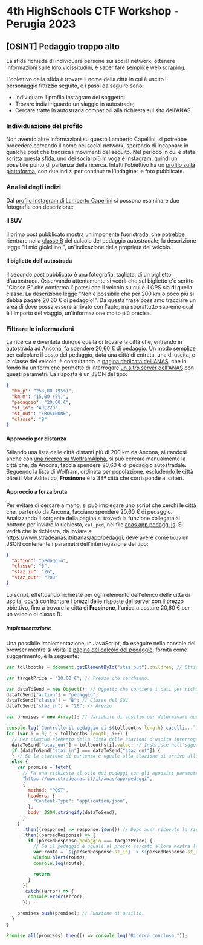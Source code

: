 # 4th HighSchools CTF Workshop - Perugia 2023

## [OSINT] Pedaggio troppo alto

La sfida richiede di individuare persone sui social network, ottenere informazioni sulle loro vicissitudini, e saper fare semplice web scraping.

L'obiettivo della sfida è trovare il nome della città in cui è uscito il personaggio fittizzio seguito, e i passi da seguire sono:

- Individuare il profilo Instagram del soggetto;
- Trovare indizi riguardo un viaggio in autostrada;
- Cercare tratte in autostrada compatibili alla richiesta sul sito dell'ANAS.

### Individuazione del profilo

Non avendo altre informazioni su questo Lamberto Capellini, si potrebbe procedere cercando il nome nei social network, sperando di incappare in qualche post che tradisca i movimenti del seguito. Nel periodo in cui è stata scritta questa sfida, uno dei social più in voga è [Instagram](https://www.instagram.com/), quindi un possibile punto di partenza della ricerca. Infatti l'obiettivo ha un [profilo sulla piattaforma](https://www.instagram.com/lamberto.capellini/), con due indizi per continuare l'indagine: le foto pubblicate.

### Analisi degli indizi

Dal [profilo Instagram di Lamberto Capellini](https://www.instagram.com/lamberto.capellini/) si possono esaminare due fotografie con descrizione:

#### Il SUV

Il primo post pubblicato mostra un imponente fuoristrada, che potrebbe rientrare nella [classe B](https://www.stradeanas.it/sites/default/files/images/Pedaggio_Cassi.png) del calcolo del pedaggio autostradale; la descrizione legge "Il mio gioiellino!", un'indicazione della proprietà del veicolo.

#### Il biglietto dell'autostrada

Il secondo post pubblicato è una fotografia, tagliata, di un biglietto d'autostrada. Osservando attentamente si vedrà che sul biglietto c'è scritto "Classe B" che conferma l'ipotesi che il veicolo su cui è il GPS sia di quella classe. La descrizione legge "Non è possibile che per 200 km o poco più si debba pagare 20.60 € di pedaggio!". Da questa frase possiamo tracciare un area di dove possa essere arrivato con l'auto, ma soprattutto sapremo qual è l'importo del viaggio, un'informazione molto più precisa.

### Filtrare le informazioni

La ricerca è diventata dunque quella di trovare la città che, entrando in autostrada ad Ancona, fa spendere 20,60 € di pedaggio.
Un modo semplice per calcolare il costo del pedaggio, data una città di entrata, una di uscita, e la classe del veicolo, è consultando la [pagina dedicata dell'ANAS](https://www.stradeanas.it/it/le-strade/la-rete-anas/le-autostrade/autostrade-a24-e-a25/calcola-il-tuo-pedaggio), che in fondo ha un form che permette di interrogare [un altro server dell'ANAS](https://www.stradeanas.it/it/anas/app/pedaggi) con questi parametri. La risposta è un JSON del tipo:

```json
{
  "km_p": "253,00 (95%)",
  "km_m": "15,00 (5%)",
  "pedaggio": "20.60 €",
  "st_in": "AREZZO",
  "st_out": "FROSINONE",
  "classe": "B"
}
```

#### Approccio per distanza

Stilando una lista delle città distanti più di 200 km da Ancona, aiutandosi anche con [una ricerca su WolframAlpha](https://www.wolframalpha.com/input?i%253Dlarge%252Bcities%252Bwithin%252B220%252Bkm%252Bof%252BAncona), si può cercare manualmente la città che, da Ancona, faccia spendere 20,60 € di pedaggio autostradale. Seguendo la lista di Wolfram, ordinata per popolazione, escludendo le città oltre il Mar Adriatico, **Frosinone** è la 38ª città che corrisponde ai criteri.

#### Approccio a forza bruta

Per evitare di cercare a mano, si può impiegare uno script che cerchi le città che, partendo da Ancona, facciano spendere 20,60 € di pedaggio. Analizzando il sorgente della pagina si troverà la funzione collegata al bottone per inviare la richiesta, `cal_ped`, nel file [anas.app.pedaggi.js](https://www.stradeanas.it/sites/all/modules/anas/js/anas.app.pedaggi.js). Si vedrà che la richiesta, da inviare a https://www.stradeanas.it/it/anas/app/pedaggi, deve avere come `body` un JSON contenente i parametri dell'interrogazione del tipo:

```json
{
  "action": "pedaggio",
  "classe": "B",
  "staz_in": "26",
  "staz_out": "708"
}
```

Lo script, effettuando richieste per ogni elemento dell'elenco delle città di uscita, dovrà confrontare i prezzi delle risposte del server con il prezzo obiettivo, fino a trovare la città di **Frosinone**, l'unica a costare 20,60 € per un veicolo di classe B.

##### Implementazione

Una possibile implementazione, in JavaScript, da eseguire nella console del browser mentre si visita la [pagina del calcolo del pedaggio](https://www.stradeanas.it/it/le-strade/la-rete-anas/le-autostrade/autostrade-a24-e-a25/calcola-il-tuo-pedaggio), fornita come suggerimento, è la seguente:

```js
var tollbooths = document.getElementById("staz_out").children; // Ottiene la lista delle stazioni d'uscita.

var targetPrice = "20.60 €"; // Prezzo che cerchiamo.

var dataToSend = new Object(); // Oggetto che contiene i dati per richiedere il costo del pedaggio da una città all'altra.
dataToSend["action"] = "pedaggio";
dataToSend["classe"] = "B"; // Classe del SUV
dataToSend["staz_in"] = "26"; // Arezzo

var promises = new Array(); // Variabile di ausilio per determinare quando lo script conclude l'esecuzione.

console.log(`Controllo il pedaggio di ${tollbooths.length} caselli...`);
for (var i = 0; i < tollbooths.length; i++) {
  // Per ciascun elemento della lista delle stazioni d'uscita interroga il server dei prezzi e mostra quello che ha lo stesso prezzo del target.
  dataToSend["staz_out"] = tollbooths[i].value; // Inserisce nell'oggetto da inviare il numero della stazione che sta esaminando.
  if (dataToSend["staz_in"] === dataToSend["staz_out"]) {
  } // Se la stazione di partenza è uguale alla stazione di arrivo allora non fare niente.
  else {
    var promise = fetch(
      // Fa una richiesta al sito dei pedaggi con gli appositi parametri
      "https://www.stradeanas.it/it/anas/app/pedaggi",
      {
        method: "POST",
        headers: {
          "Content-Type": "application/json",
        },
        body: JSON.stringify(dataToSend),
      }
    )
      .then((response) => response.json()) // Dopo aver ricevuto la risposta la trasforma in oggetto manipolabile dal computer e lo passa all'istruzione successiva.
      .then((parsedResponse) => {
        if (parsedResponse.pedaggio === targetPrice) {
          // Se il pedaggio è uguale al prezzo cercato allora mostra le informazioni del tragitto.
          var route = `${parsedResponse.st_in} -> ${parsedResponse.st_out}: ${parsedResponse.pedaggio}`;
          window.alert(route);
          console.log(route);

          return;
        }
      })
      .catch((error) => {
        console.error(error);
      });

    promises.push(promise); // Funzione di ausilio.
  }
}

Promise.all(promises).then(() => console.log("Ricerca conclusa."));
```
